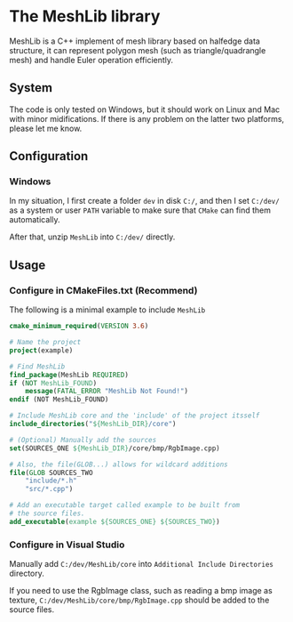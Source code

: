 # The MeshLib library

MeshLib is a C++ implement of mesh library based on halfedge data structure, it can represent polygon mesh (such as triangle/quadrangle mesh) and handle Euler operation efficiently. 

## System

The code is only tested on Windows, but it should work on Linux and Mac with minor midifications. If there is any problem on the latter two platforms, please let me know.

## Configuration

### Windows

In my situation, I first create a folder `dev` in disk `C:/`, and then I set `C:/dev/` as a system or user `PATH` variable to make sure that `CMake` can find them automatically.
 
After that, unzip `MeshLib` into `C:/dev/` directly.

## Usage

### Configure in CMakeFiles.txt (**Recommend**)

The following is a minimal example to include `MeshLib`
``` cmake
cmake_minimum_required(VERSION 3.6)

# Name the project
project(example)

# Find MeshLib
find_package(MeshLib REQUIRED)
if (NOT MeshLib_FOUND)
    message(FATAL_ERROR "MeshLib Not Found!")
endif (NOT MeshLib_FOUND)

# Include MeshLib core and the 'include' of the project itsself
include_directories("${MeshLib_DIR}/core")

# (Optional) Manually add the sources
set(SOURCES_ONE ${MeshLib_DIR}/core/bmp/RgbImage.cpp)

# Also, the file(GLOB...) allows for wildcard additions
file(GLOB SOURCES_TWO 
    "include/*.h"
    "src/*.cpp")

# Add an executable target called example to be built from 
# the source files.
add_executable(example ${SOURCES_ONE} ${SOURCES_TWO})
```

### Configure in Visual Studio

Manually add `C:/dev/MeshLib/core` into `Additional Include Directories` directory.

If you need to use the RgbImage class, such as reading a bmp image as texture, `C:/dev/MeshLib/core/bmp/RgbImage.cpp` should be added to the source files.